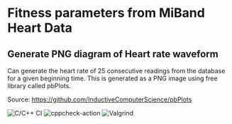 # Fitness parameters from MiBand Heart Data
## Generate PNG diagram of Heart rate waveform
Can generate the heart rate of 25 consecutive readings from the database for a given beginning time. This is generated as a PNG image using free library called pbPlots.

Source: https://github.com/InductiveComputerScience/pbPlots



![C/C++ CI](https://github.com/99002574/heart_data_monitor/workflows/C/C++%20CI/badge.svg?branch=master)
![cppcheck-action](https://github.com/99002574/heart_data_monitor/workflows/cppcheck-action/badge.svg?branch=master)
![Valgrind](https://github.com/99002574/heart_data_monitor/workflows/Valgrind/badge.svg?branch=master)
